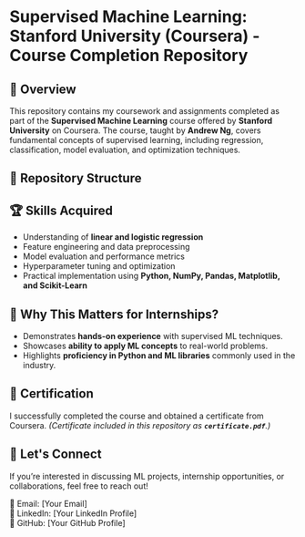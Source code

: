 # Supervised Machine Learning: Stanford University (Coursera) - Course Completion Repository

## 📌 Overview

This repository contains my coursework and assignments completed as part of the **Supervised Machine Learning** course offered by **Stanford University** on Coursera. The course, taught by **Andrew Ng**, covers fundamental concepts of supervised learning, including regression, classification, model evaluation, and optimization techniques.

## 📁 Repository Structure


## 🏆 Skills Acquired

- Understanding of **linear and logistic regression**
- Feature engineering and data preprocessing
- Model evaluation and performance metrics
- Hyperparameter tuning and optimization
- Practical implementation using **Python, NumPy, Pandas, Matplotlib, and Scikit-Learn**

## 🎯 Why This Matters for Internships?

- Demonstrates **hands-on experience** with supervised ML techniques.
- Showcases **ability to apply ML concepts** to real-world problems.
- Highlights **proficiency in Python and ML libraries** commonly used in the industry.

## 📜 Certification

I successfully completed the course and obtained a certificate from Coursera. *(Certificate included in this repository as **`certificate.pdf`**.)*

## 🚀 Let's Connect

If you’re interested in discussing ML projects, internship opportunities, or collaborations, feel free to reach out!

📧 Email: [Your Email]\
🔗 LinkedIn: [Your LinkedIn Profile]\
🔗 GitHub: [Your GitHub Profile]

